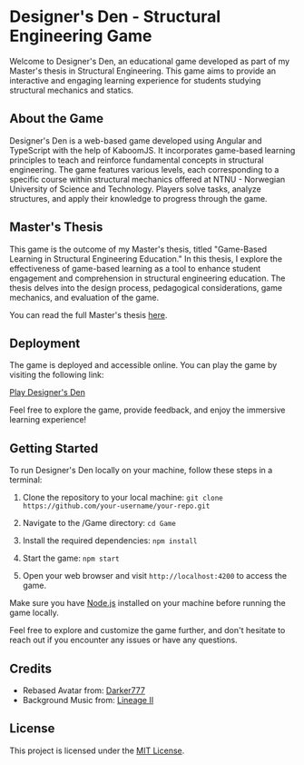 # Designer's Den - Structural Engineering Game

Welcome to Designer's Den, an educational game developed as part of my Master's thesis in Structural Engineering. This game aims to provide an interactive and engaging learning experience for students studying structural mechanics and statics.

## About the Game

Designer's Den is a web-based game developed using Angular and TypeScript with the help of KaboomJS. It incorporates game-based learning principles to teach and reinforce fundamental concepts in structural engineering. The game features various levels, each corresponding to a specific course within structural mechanics offered at NTNU - Norwegian University of Science and Technology. Players solve tasks, analyze structures, and apply their knowledge to progress through the game.

## Master's Thesis

This game is the outcome of my Master's thesis, titled "Game-Based Learning in Structural Engineering Education." In this thesis, I explore the effectiveness of game-based learning as a tool to enhance student engagement and comprehension in structural engineering education. The thesis delves into the design process, pedagogical considerations, game mechanics, and evaluation of the game.

You can read the full Master's thesis [here](https://drive.google.com/file/d/1c2i8zcZmR-wSbQGb3FnwmvULpqxffxiX/view?usp=drive_link).

## Deployment

The game is deployed and accessible online. You can play the game by visiting the following link:

[Play Designer's Den](https://https://designersden.netlify.app/)

Feel free to explore the game, provide feedback, and enjoy the immersive learning experience!

## Getting Started

To run Designer's Den locally on your machine, follow these steps in a terminal:

1. Clone the repository to your local machine:
`git clone https://github.com/your-username/your-repo.git`

2. Navigate to the /Game directory:
`cd Game`

3. Install the required dependencies:
`npm install`

4. Start the game:
`npm start`

5. Open your web browser and visit `http://localhost:4200` to access the game.

Make sure you have [Node.js](https://nodejs.org/) installed on your machine before running the game locally.

Feel free to explore and customize the game further, and don't hesitate to reach out if you encounter any issues or have any questions.

## Credits
- Rebased Avatar from: [Darker777](https://www.reddit.com/r/spelunky/comments/8gawbz/i_made_a_custom_character_for_myself_sharing_it/)
- Background Music from: [Lineage II](https://www.youtube.com/watch?v=62Nl7CmdwUU)

## License

This project is licensed under the [MIT License](LICENSE).

